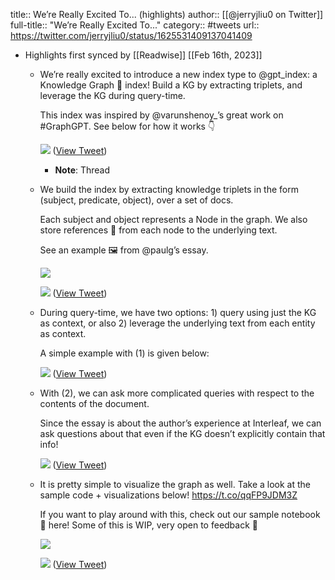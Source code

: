 title:: We’re Really Excited To... (highlights)
author:: [[@jerryjliu0 on Twitter]]
full-title:: "We’re Really Excited To..."
category:: #tweets
url:: https://twitter.com/jerryjliu0/status/1625531409137041409

- Highlights first synced by [[Readwise]] [[Feb 16th, 2023]]
	- We’re really excited to introduce a new index type to @gpt_index: a Knowledge Graph 🧠 index! Build a KG by extracting triplets, and leverage the KG during query-time.
	  
	  This index was inspired by @varunshenoy_’s great work on #GraphGPT. See below for how it works 👇 
	  
	  ![](https://pbs.twimg.com/media/Fo8LG4TakAEXTFP.png) ([View Tweet](https://twitter.com/jerryjliu0/status/1625531409137041409))
		- **Note**: Thread
	- We build the index by extracting knowledge triplets in the form (subject, predicate, object), over a set of docs.
	  
	  Each subject and object represents a Node in the graph. We also store references 🔖 from each node to the underlying text. 
	  
	  See an example 🖼️ from @paulg’s essay. 
	  
	  ![](https://pbs.twimg.com/media/Fo8Lgd2agAIOQz4.png) 
	  
	  ![](https://pbs.twimg.com/media/Fo8LhPAaAAAccE-.png) ([View Tweet](https://twitter.com/jerryjliu0/status/1625531410508562432))
	- During query-time, we have two options: 1) query using just the KG as context, or also 2) leverage the underlying text from each entity as context.
	  
	  A simple example with (1) is given below: 
	  
	  ![](https://pbs.twimg.com/media/Fo8LkZsaQAID4T4.png) ([View Tweet](https://twitter.com/jerryjliu0/status/1625531411863326721))
	- With (2), we can ask more complicated queries with respect to the contents of the document. 
	  
	  Since the essay is about the author’s experience at Interleaf, we can ask questions about that even if the KG doesn’t explicitly contain that info! 
	  
	  ![](https://pbs.twimg.com/media/Fo8LnU-aYAECXK1.png) ([View Tweet](https://twitter.com/jerryjliu0/status/1625531413213884416))
	- It is pretty simple to visualize the graph as well. Take a look at the sample code + visualizations below! https://t.co/qqFP9JDM3Z
	  
	  If you want to play around with this, check out our sample notebook 📓 here! Some of this is WIP, very open to feedback 🙂 
	  
	  ![](https://pbs.twimg.com/media/Fo8LrkfaAAE0ciR.png) 
	  
	  ![](https://pbs.twimg.com/media/Fo8LsRSaUAA_qSy.png) ([View Tweet](https://twitter.com/jerryjliu0/status/1625531414543491077))